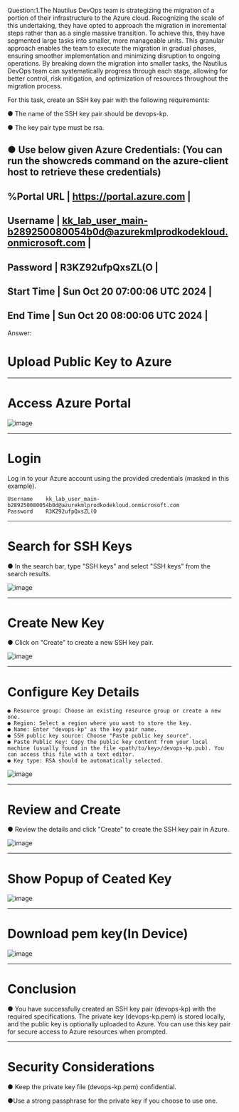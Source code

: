 Question:1.The Nautilus DevOps team is strategizing the migration of a portion of their infrastructure to the Azure cloud. Recognizing the scale of this undertaking, they have opted to approach the migration in incremental steps rather than as a single massive transition. To achieve this, they have segmented large tasks into smaller, more manageable units. This granular approach enables the team to execute the migration in gradual phases, ensuring smoother implementation and minimizing disruption to ongoing operations. By breaking down the migration into smaller tasks, the Nautilus DevOps team can systematically progress through each stage, allowing for better control, risk mitigation, and optimization of resources throughout the migration process.

For this task, create an SSH key pair with the following requirements:

● The name of the SSH key pair should be devops-kp.

● The key pair type must be rsa.

● Use below given Azure Credentials: (You can run the showcreds command on the azure-client host to retrieve these credentials)
---------------------------------------------------------------------------------------
%Portal URL	| https://portal.azure.com                                                |
---------------------------------------------------------------------------------------
Username	| kk_lab_user_main-b289250080054b0d@azurekmlprodkodekloud.onmicrosoft.com |
---------------------------------------------------------------------------------------
Password	| R3KZ92ufpQxsZL(O                                                        |
---------------------------------------------------------------------------------------
Start Time	| Sun Oct 20 07:00:06 UTC 2024                                            |
---------------------------------------------------------------------------------------
End Time	| Sun Oct 20 08:00:06 UTC 2024                                            | 
---------------------------------------------------------------------------------------

Answer:

# Upload Public Key to Azure
------------------------------------------------------------------------------------------------

# Access Azure Portal

![image](https://github.com/user-attachments/assets/4b9b5e14-3afd-4d3b-a642-fbe0c801d0dc)  

------------------------------------------------------------------------------------------------

# Login

Log in to your Azure account using the provided credentials (masked in this example).

    Username	kk_lab_user_main-b289250080054b0d@azurekmlprodkodekloud.onmicrosoft.com
    Password	R3KZ92ufpQxsZL(O

------------------------------------------------------------------------------------------------

# Search for SSH Keys

● In the search bar, type "SSH keys" and select "SSH keys" from the search results.

![image](https://github.com/user-attachments/assets/4a81f0aa-0fb7-43e7-88f9-0b1d6e8c39bb)

------------------------------------------------------------------------------------------------

# Create New Key

● Click on "Create" to create a new SSH key pair.

![image](https://github.com/user-attachments/assets/64641165-7454-45c4-b220-ce96cde0f0c6)

------------------------------------------------------------------------------------------------

# Configure Key Details

    ● Resource group: Choose an existing resource group or create a new one.
    ● Region: Select a region where you want to store the key.
    ● Name: Enter "devops-kp" as the key pair name.
    ● SSH public key source: Choose "Paste public key source".
    ● Paste Public Key: Copy the public key content from your local machine (usually found in the file <path/to/key>/devops-kp.pub). You can access this file with a text editor.
    ● Key type: RSA should be automatically selected.

![image](https://github.com/user-attachments/assets/88532556-9f40-4510-8b34-1fd9a79f681d)

------------------------------------------------------------------------------------------------

# Review and Create

● Review the details and click "Create" to create the SSH key pair in Azure.

![image](https://github.com/user-attachments/assets/6ccc0065-4611-4f3f-8548-035f4e2feb2f)

------------------------------------------------------------------------------------------------

# Show Popup of Ceated Key

![image](https://github.com/user-attachments/assets/17a1c41d-092d-4e2e-97c2-c96c6e710925)

------------------------------------------------------------------------------------------------

# Download pem key(In Device)

![image](https://github.com/user-attachments/assets/2f4e9aac-0b4c-4b70-acc6-bc1e04545944)

------------------------------------------------------------------------------------------------

# Conclusion

● You have successfully created an SSH key pair (devops-kp) with the required specifications. The private key (devops-kp.pem) is stored locally, and the public key is optionally uploaded to Azure. You can use this key pair for secure access to Azure resources when prompted.

------------------------------------------------------------------------------------------------

# Security Considerations

● Keep the private key file (devops-kp.pem) confidential.

●Use a strong passphrase for the private key if you choose to use one.

